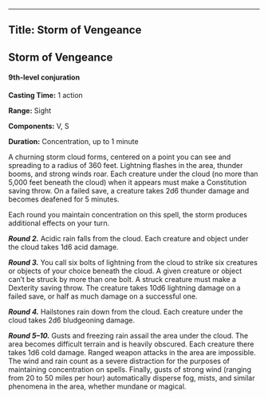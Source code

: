 -------------------------
Title: Storm of Vengeance
-------------------------

## Storm of Vengeance

#### 9th-level conjuration


**Casting Time:** 1 action 

**Range:** Sight 

**Components:** V, S 

**Duration:** Concentration, up to 1 minute


A churning storm cloud forms, centered on a point you can see and
spreading to a radius of 360 feet. Lightning flashes in the area,
thunder booms, and strong winds roar. Each creature under the cloud (no
more than 5,000 feet beneath the cloud) when it appears must make a
Constitution saving throw. On a failed save, a creature takes 2d6
thunder damage and becomes deafened for 5 minutes.

Each round you maintain concentration on this spell, the storm produces
additional effects on your turn.

**_Round 2._** Acidic rain falls from the cloud. Each creature
and object under the cloud takes 1d6 acid damage.

**_Round 3._** You call six bolts of lightning from the cloud
to strike six creatures or objects of your choice beneath the cloud. A
given creature or object can’t be struck by more than one bolt. A struck
creature must make a Dexterity saving throw. The creature takes 10d6
lightning damage on a failed save, or half as much damage on a
successful one.

**_Round 4._** Hailstones rain down from the cloud. Each
creature under the cloud takes 2d6 bludgeoning damage.

**_Round 5–10._** Gusts and freezing rain assail the area
under the cloud. The area becomes difficult terrain and is heavily
obscured. Each creature there takes 1d6 cold damage. Ranged weapon
attacks in
the area are impossible. The wind and rain count as a severe distraction
for the purposes of maintaining concentration on spells. Finally, gusts
of strong wind (ranging from 20 to 50 miles per hour) automatically
disperse fog, mists, and similar phenomena in the area, whether mundane
or magical.


